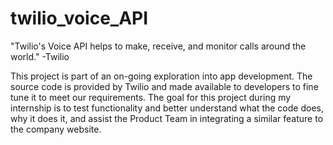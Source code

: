 # twilio_voice_API
"Twilio's Voice API helps to make, receive, and monitor calls around the world."  -Twilio

This project is part of an on-going exploration into app development. The source code is provided by Twilio and made available to developers to fine tune it to meet our requirements. The goal for this project during my internship is to test functionality and better understand what the code does, why it does it, and assist the Product Team in integrating a similar feature to the company website.
